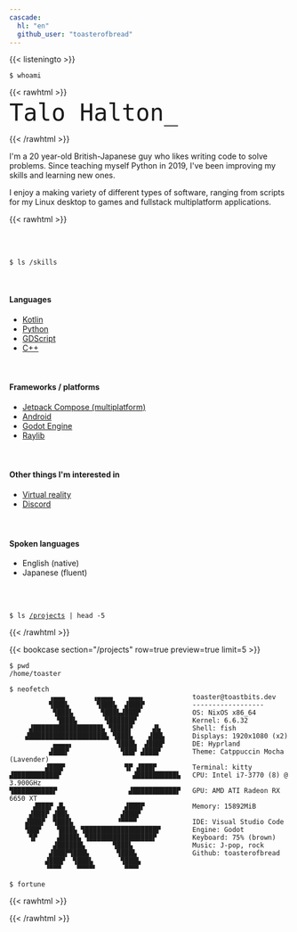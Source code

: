 ```yaml
---
cascade:
  hl: "en"
  github_user: "toasterofbread"
---
```


{{< listeningto >}}

`$ whoami`

{{< rawhtml >}}

<style>
  #heading {
    margin-top: -10px;
    display: flex;

    * {
      font-size: 3em;
      font-family: monospace !important;
    }

    p {
      margin-bottom: -5px;
      opacity: 75%;
    }
  }

  #cursor {
    animation: cursorAnimation 3s infinite;
    visibility: hidden;
  }

  @keyframes cursorAnimation {
    50% {
      visibility: visible;
    }
    51% {
      visibility: hidden;
    }
  }
</style>

<div id="heading">
  <div id="title">Talo Halton</div>
  <div id="cursor">_</div>
</div>

{{< /rawhtml >}}

I'm a 20 year-old British-Japanese guy who likes writing code to solve problems. Since teaching myself Python in 2019, I've been improving my skills and learning new ones.

I enjoy a making variety of different types of software, ranging from scripts for my Linux desktop to games and fullstack multiplatform applications.

{{< rawhtml >}}
<style>
  #row {
    display: flex;
    justify-content: space-between;
    flex-wrap: wrap;
    row-gap: 20px;

    div {
      padding-right: 100px;
    }
  }
</style>

<br>
<br>

<code>$ ls /skills</code>

<br>

<div id="row">
  <div>
    <h4>Languages</h4>
    <ul>
      <li><a href="projects?tag=Kotlin">Kotlin</a></li>
      <li><a href="projects?tag=Python">Python</a></li>
      <li><a href="projects?tag=Godot">GDScript</a></li>
      <li><a href="projects?tag=C%2B%2B">C++</a></li>
    </ul>
  </div>

  <div>
    <h4>Frameworks / platforms</h4>
    <ul>
      <li><a href="projects?tag=Compose">Jetpack Compose (multiplatform)</a></li>
      <li><a href="projects?tag=Android">Android</a></li>
      <li><a href="projects?tag=Godot">Godot Engine</a></li>
      <li><a href="projects?tag=Raylib">Raylib</a></li>
    </ul>
  </div>

  <div>
    <h4>Other things I'm interested in</h4>
    <ul>
      <li><a href="projects?tag=VR">Virtual reality</a></li>
      <li><a href="projects?tag=Discord">Discord</a></li>
    </ul>
  </div>

  <div>
    <h4>Spoken languages</h4>
    <ul>
      <li>English (native)</li>
      <li>Japanese (fluent)</li>
    </ul>
  </div>
</div>

<br>
<br>

<code>$ ls <a href="/en/projects">/projects</a> | head -5</code>

{{< /rawhtml >}}

{{< bookcase section="/projects" row=true preview=true limit=5 >}}

<!-- {{< rawhtml >}}
<code>$ curl https://status.toastbits.dev/song > <a href="/en/about">/about</a></code>
{{< /rawhtml >}} -->

```
$ pwd
/home/toaster

$ neofetch
          ▗▄▄▄       ▗▄▄▄▄    ▄▄▄▖            toaster@toastbits.dev
          ▜███▙       ▜███▙  ▟███▛            ------------------
           ▜███▙       ▜███▙▟███▛             OS: NixOS x86_64
            ▜███▙       ▜██████▛              Kernel: 6.6.32
     ▟█████████████████▙ ▜████▛     ▟▙        Shell: fish
    ▟███████████████████▙ ▜███▙    ▟██▙       Displays: 1920x1080 (x2)
           ▄▄▄▄▖           ▜███▙  ▟███▛       DE: Hyprland
          ▟███▛             ▜██▛ ▟███▛        Theme: Catppuccin Mocha (Lavender)
         ▟███▛               ▜▛ ▟███▛         Terminal: kitty
▟███████████▛                  ▟██████████▙   CPU: Intel i7-3770 (8) @ 3.900GHz
▜██████████▛                  ▟███████████▛   GPU: AMD ATI Radeon RX 6650 XT
      ▟███▛ ▟▙               ▟███▛            Memory: 15892MiB
     ▟███▛ ▟██▙             ▟███▛
    ▟███▛  ▜███▙           ▝▀▀▀▀              IDE: Visual Studio Code
    ▜██▛    ▜███▙ ▜██████████████████▛        Engine: Godot
     ▜▛     ▟████▙ ▜████████████████▛         Keyboard: 75% (brown)
           ▟██████▙       ▜███▙               Music: J-pop, rock
          ▟███▛▜███▙       ▜███▙              Github: toasterofbread
         ▟███▛  ▜███▙       ▜███▙
         ▝▀▀▀    ▀▀▀▀▘       ▀▀▀▘

$ fortune
```

{{< rawhtml >}}
<script src="/scripts/index.js"></script>
{{< /rawhtml >}}
